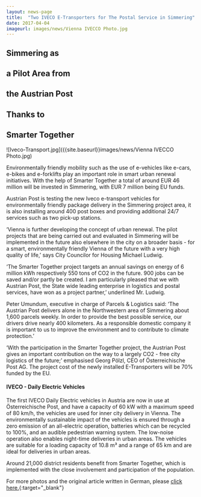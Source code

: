```yaml
---
layout: news-page
title:  "Two IVECO E-Transporters for The Postal Service in Simmering"
date: 2017-04-04
imageurl: images/news/Vienna IVECCO Photo.jpg
---
```


<div class="multiline">
<h2><span class="ornament-news">Simmering as</span></h2>
<h2><span class="ornament-news">a Pilot Area from</span></h2>
<h2><span class="ornament-news">the Austrian Post</span></h2>
<h2><span class="ornament-news">Thanks to</span></h2>
<h2><span class="ornament-news">Smarter Together</span></h2>
</div>

![Iveco-Transport.jpg]({{site.baseurl}}images/news/Vienna IVECCO Photo.jpg)

Environmentally friendly mobility such as the use of e-vehicles like e-cars, e-bikes and e-forklifts play an important role in smart urban renewal initiatives. With the help of Smarter Together a total of around EUR 46 million will be invested in Simmering, with EUR 7 million being EU funds.

Austrian Post is testing the new Iveco e-transport vehicles for environmentally friendly package delivery in the Simmering project area, it is also installing around 400 post boxes and providing additional 24/7 services such as two pick-up stations.

‘Vienna is further developing the concept of urban renewal. The pilot projects that are being carried out and evaluated in Simmering will be implemented in the future also elsewhere in the city on a broader basis - for a smart, environmentally friendly Vienna of the future with a very high quality of life,’ says City Councilor for Housing Michael Ludwig.

‘The Smarter Together project targets an annual savings on energy of 6 million kWh respectively 550 tons of CO2 in the future. 900 jobs can be saved and/or partly be created. I am particularly pleased that we with Austrian Post, the State wide leading enterprise in logistics and postal services, have won as a project partner,’ underlined Mr. Ludwig.

Peter Umundum, executive in charge of Parcels & Logistics said: ‘The Austrian Post delivers alone in the Northwestern area of Simmering about 1,600 parcels weekly. In order to provide the best possible service, our drivers drive nearly 400 kilometers. As a responsible domestic company it is important to us to improve the environment and to contribute to climate protection.’

‘With the participation in the Smarter Together project, the Austrian Post gives an important contribution on the way to a largely CO2 - free city logistics of the future;’ emphasised Georg Pölzl, CEO of Österreichische Post AG. The project cost of the newly installed E-Transporters will be 70% funded by the EU.

#### IVECO - Daily Electric Vehicles

The first IVECO Daily Electric vehicles in Austria are now in use at Österreichische Post, and have a capacity of 60 kW with a maximum speed of 80 km/h, the vehicles are used for inner city delivery in Vienna. The environmentally sustainable impact of the vehicles is ensured through a zero emission of an all-electric operation, batteries which can be recycled to 100%, and an audible pedestrian warning system. The low-noise operation also enables night-time deliveries in urban areas. The vehicles are suitable for a loading capacity of 10.8 m³ and a range of 65 km and are ideal for deliveries in urban areas.

Around 21,000 district residents benefit from Smarter Together, which is implemented with the close involvement and participation of the population.

For more photos and the original article written in German, please [click here.](http://www.smartertogether.at/post_2_iveco_e-transporter/){:target="_blank"}
